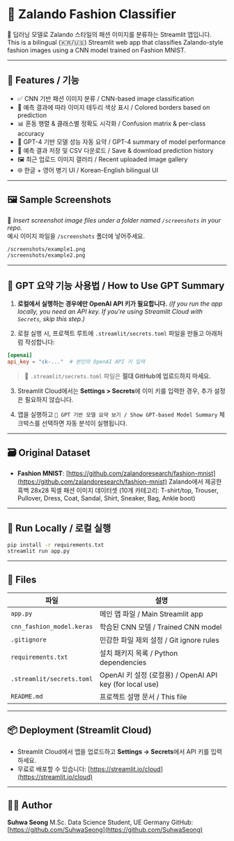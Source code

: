 # 👚 Zalando Fashion Classifier

👠 딥러닝 모델로 Zalando 스타일의 패션 이미지를 분류하는 Streamlit 앱입니다.  
This is a bilingual (🇰🇷/🇺🇸) Streamlit web app that classifies Zalando-style fashion images using a CNN model trained on Fashion MNIST.

---

## 📌 Features / 기능

- ✅ CNN 기반 패션 이미지 분류 / CNN-based image classification  
- 🎨 예측 결과에 따라 이미지 테두리 색상 표시 / Colored borders based on prediction  
- 📊 혼동 행렬 & 클래스별 정확도 시각화 / Confusion matrix & per-class accuracy  
- 🧠 GPT-4 기반 모델 성능 자동 요약 / GPT-4 summary of model performance  
- 💾 예측 결과 저장 및 CSV 다운로드 / Save & download prediction history  
- 🖼️ 최근 업로드 이미지 갤러리 / Recent uploaded image gallery  
- 🌐 한글 + 영어 병기 UI / Korean-English bilingual UI  

---

## 🖼️ Sample Screenshots

📌 *Insert screenshot image files under a folder named `/screenshots` in your repo.*  
예시 이미지 파일을 `/screenshots` 폴더에 넣어주세요.

```bash
/screenshots/example1.png
/screenshots/example2.png
````

---

## 🧠 GPT 요약 기능 사용법 / How to Use GPT Summary

1. **로컬에서 실행하는 경우에만 OpenAI API 키가 필요합니다.**
   *(If you run the app locally, you need an API key. If you're using Streamlit Cloud with `Secrets`, skip this step.)*

2. 로컬 실행 시, 프로젝트 루트에 `.streamlit/secrets.toml` 파일을 만들고 아래처럼 작성합니다:

```toml
[openai]
api_key = "sk-..."  # 본인의 OpenAI API 키 입력
```

> 🛑 `.streamlit/secrets.toml` 파일은 **절대 GitHub에 업로드하지 마세요.**

3. Streamlit Cloud에서는 **Settings > Secrets**에 이미 키를 입력한 경우, 추가 설정은 필요하지 않습니다.

4. 앱을 실행하고 `🧠 GPT 기반 모델 요약 보기 / Show GPT-based Model Summary` 체크박스를 선택하면 자동 분석이 실행됩니다.

---

## 🗃️ Original Dataset

* **Fashion MNIST**: [https://github.com/zalandoresearch/fashion-mnist](https://github.com/zalandoresearch/fashion-mnist)
  Zalando에서 제공한 흑백 28x28 픽셀 패션 이미지 데이터셋
  (10개 카테고리: T-shirt/top, Trouser, Pullover, Dress, Coat, Sandal, Shirt, Sneaker, Bag, Ankle boot)

---

## 🚀 Run Locally / 로컬 실행

```bash
pip install -r requirements.txt
streamlit run app.py
```

---

## 📁 Files

| 파일                        | 설명                                                 |
| ------------------------- | -------------------------------------------------- |
| `app.py`                  | 메인 앱 파일 / Main Streamlit app                       |
| `cnn_fashion_model.keras` | 학습된 CNN 모델 / Trained CNN model                     |
| `.gitignore`              | 민감한 파일 제외 설정 / Git ignore rules                    |
| `requirements.txt`        | 설치 패키지 목록 / Python dependencies                    |
| `.streamlit/secrets.toml` | OpenAI 키 설정 (로컬용) / OpenAI API key (for local use) |
| `README.md`               | 프로젝트 설명 문서 / This file                             |

---

## 📦 Deployment (Streamlit Cloud)

* Streamlit Cloud에서 앱을 업로드하고 **Settings → Secrets**에서 API 키를 입력하세요.
* 무료로 배포할 수 있습니다: [https://streamlit.io/cloud](https://streamlit.io/cloud)

---

## 🙋‍♀️ Author

**Suhwa Seong**
M.Sc. Data Science Student, UE Germany
GitHub: [https://github.com/SuhwaSeong](https://github.com/SuhwaSeong)

```
